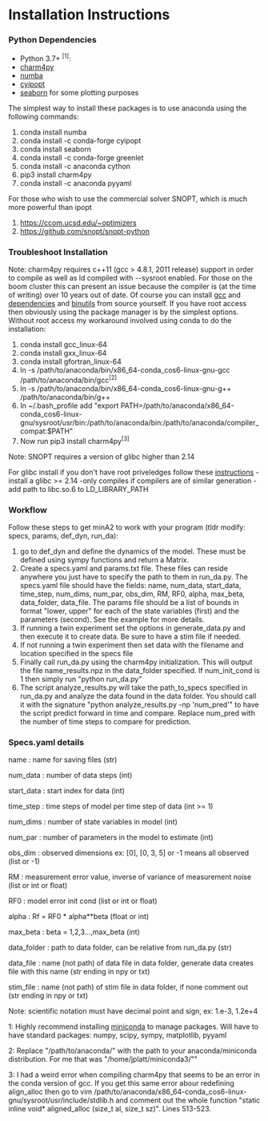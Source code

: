 # Installation Instructions

### Python Dependencies
- Python 3.7+ <sup>[1]</sup>:
- [charm4py](https://charm4py.readthedocs.io/en/latest/install.html)
- [numba](https://numba.readthedocs.io/en/stable/user/installing.html)
- [cyipopt](https://github.com/mechmotum/cyipopt)
- [seaborn](https://seaborn.pydata.org/installing.html) for some plotting purposes

The simplest way to install these packages is to use anaconda using the following commands: 
1. conda install numba
2. conda install -c conda-forge cyipopt
3. conda install seaborn
4. conda install -c conda-forge greenlet
5. conda install -c anaconda cython
6. pip3 install charm4py
7. conda install -c anaconda pyyaml

For those who wish to use the commercial solver SNOPT, which is much more powerful than ipopt
1. https://ccom.ucsd.edu/~optimizers
2. https://github.com/snopt/snopt-python

### Troubleshoot Installation
Note: charm4py requires c++11 (gcc > 4.8.1, 2011 release) support in order to compile as well as ld compiled with --sysroot enabled.  For those on the boom cluster this can present an issue because the compiler is (at the time of writing) over 10 years out of date.  Of course you can install [gcc](https://superuser.com/questions/986949/upgrading-gcc-for-a-specific-user-account) and [dependencies](https://gcc.gnu.org/wiki/InstallingGCC) and [binutils](https://www.gnu.org/software/binutils/) from source yourself.  If you have root access then obviously using the package manager is by the simplest options.  Without root access my workaround involved using conda to do the installation:
1. conda install gcc_linux-64
2. conda install gxx_linux-64
3. conda install gfortran_linux-64
4. ln -s /path/to/anaconda/bin/x86_64-conda_cos6-linux-gnu-gcc /path/to/anaconda/bin/gcc<sup>[2]</sup>
5. ln -s /path/to/anaconda/bin/x86_64-conda_cos6-linux-gnu-g++ /path/to/anaconda/bin/g++
6. In ~/.bash_profile add "export PATH=/path/to/anaconda/x86_64-conda_cos6-linux-gnu/sysroot/usr/bin:/path/to/anaconda/bin:/path/to/anaconda/compiler_compat:$PATH"
7. Now run pip3 install charm4py<sup>[3]</sup>

Note: SNOPT requires a version of glibc higher than 2.14

For glibc install if you don't have root priveledges follow these [instructions](https://unix.stackexchange.com/questions/176489/how-to-update-glibc-to-2-14-in-centos-6-5)
-install a glibc >= 2.14
-only compiles if compilers are of similar generation
-add path to libc.so.6 to LD_LIBRARY_PATH

### Workflow
Follow these steps to get minA2 to work with your program (tldr modify: specs, params, def_dyn, run_da):
1. go to def_dyn and define the dynamics of the model.  These must be defined using sympy functions and return a Matrix.
2. Create a specs.yaml and params.txt file.  These files can reside anywhere you just have to specify the path to them in run_da.py.  The specs.yaml file should have the fields: name, num_data, start_data, time_step, num_dims, num_par, obs_dim, RM, RF0, alpha, max_beta, data_folder, data_file.  The params file should be a list of bounds in format "lower, upper" for each of the state variables (first) and the parameters (second).  See the example for more details.
3. If running a twin experiment set the options in generate_data.py and then execute it to create data.  Be sure to have a stim file if needed.
4. If not running a twin experiment then set data with the filename and location specified in the specs file
5. Finally call run_da.py using the charm4py initialization.  This will output the file name_results.npz in the data_folder specified.  If num_init_cond is 1 then simply run "python run_da.py"
6. The script analyze_results.py will take the path_to_specs specified in run_da.py and analyze the data found in the data folder.  You should call it with the signature "python analyze_results.py -np 'num_pred'" to have the script predict forward in time and compare.  Replace num_pred with the number of time steps to compare for prediction.

### Specs.yaml details
name             : name for saving files (str)

num_data         : number of data steps (int)

start_data       : start index for data (int)

time_step        : time steps of model per time step of data (int >= 1)

num_dims         : number of state variables in model (int)

num_par          : number of parameters in the model to estimate (int)

obs_dim          : observed dimensions ex: [0], [0, 3, 5] or -1 means all observed (list or -1)

RM               : measurement error value, inverse of variance of measurement noise (list or int or float)

RF0              : model error init cond (list or int or float)

alpha            : Rf = RF0 * alpha**beta (float or int)

max_beta         : beta = 1,2,3...,max_beta (int)

data_folder      : path to data folder, can be relative from run_da.py (str)

data_file        : name (not path) of data file in data folder, generate data creates file with this name (str ending in npy or txt)

stim_file        : name (not path) of stim file in data folder, if none comment out (str ending in npy or txt)

Note: scientific notation must have decimal point and sign, ex: 1.e-3, 1.2e+4



<a>1</a>: Highly recommend installing [miniconda](https://docs.conda.io/en/latest/miniconda.html) to manage packages.  Will have to have standard packages: numpy, scipy, sympy, matplotlib, pyyaml

<a>2</a>: Replace "/path/to/anaconda/" with the path to your anaconda/miniconda distribution.  For me that was "/home/jplatt/miniconda3/""

<a>3</a>: I had a weird error when compiling charm4py that seems to be an error in the conda version of gcc.  If you get this same error abour redefining align_alloc then go to vim /path/to/anaconda/x86_64-conda_cos6-linux-gnu/sysroot/usr/include/stdlib.h and comment out the whole function "static inline void* aligned_alloc (size_t al, size_t sz)".  Lines 513-523.